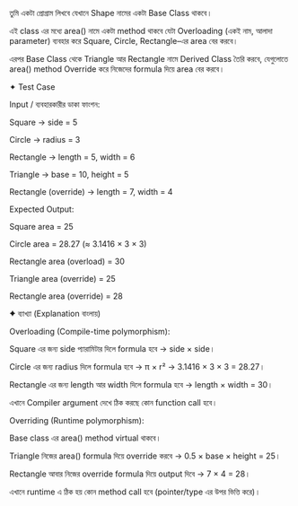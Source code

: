 তুমি একটা প্রোগ্রাম লিখবে যেখানে Shape নামের একটা Base Class থাকবে।

এই class এর মধ্যে area() নামে একটা method থাকবে যেটা Overloading (একই নাম, আলাদা parameter) ব্যবহার করে Square, Circle, Rectangle–এর area বের করবে।

এরপর Base Class থেকে Triangle আর Rectangle নামে Derived Class তৈরি করবে, যেগুলোতে area() method Override করে নিজেদের formula দিয়ে area বের করবে।

✦ Test Case

Input / ব্যবহারকারীর ডাকা ফাংশন:

Square → side = 5

Circle → radius = 3

Rectangle → length = 5, width = 6

Triangle → base = 10, height = 5

Rectangle (override) → length = 7, width = 4

Expected Output:

Square area = 25

Circle area = 28.27 (≈ 3.1416 × 3 × 3)

Rectangle area (overload) = 30

Triangle area (override) = 25

Rectangle area (override) = 28

✦ ব্যাখ্যা (Explanation বাংলায়)

Overloading (Compile-time polymorphism):

Square এর জন্য side প্যারামিটার দিলে formula হবে → side × side।

Circle এর জন্য radius দিলে formula হবে → π × r² → 3.1416 × 3 × 3 = 28.27।

Rectangle এর জন্য length আর width দিলে formula হবে → length × width = 30।

এখানে Compiler argument দেখে ঠিক করছে কোন function call হবে।

Overriding (Runtime polymorphism):

Base class এর area() method virtual থাকবে।

Triangle নিজের area() formula দিয়ে override করবে → 0.5 × base × height = 25।

Rectangle আবার নিজের override formula দিয়ে output দিবে → 7 × 4 = 28।

এখানে runtime এ ঠিক হয় কোন method call হবে (pointer/type এর উপর ভিত্তি করে)।